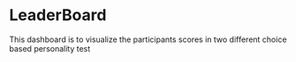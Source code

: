 # LeaderBoard
This dashboard is to visualize the participants scores in two different choice based personality test
